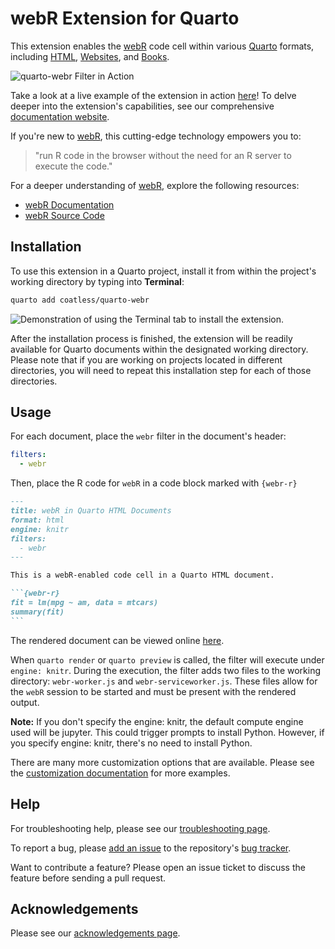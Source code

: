 # webR Extension for Quarto

This extension enables the [webR](https://docs.r-wasm.org/webr/latest/) code cell within various [Quarto](https://quarto.org/) formats, including [HTML](https://quarto.org/docs/output-formats/html-basics.html), [Websites](https://quarto.org/docs/websites/), and [Books](https://quarto.org/docs/books). 

![`quarto-webr` Filter in Action](https://i.imgur.com/NCTDwUk.gif)

Take a look at a live example of the extension in action [here](https://quarto-webr.thecoatlessprofessor.com/qwebr-readme-example.html)! To delve deeper into the extension's capabilities, see our comprehensive [documentation website](https://quarto-webr.thecoatlessprofessor.com/).

If you're new to [webR](https://docs.r-wasm.org/webr/latest/), this cutting-edge technology empowers you to:

> "run R code in the browser without the need for an R server to execute the code."

For a deeper understanding of [webR](https://docs.r-wasm.org/webr/latest/), explore the following resources:

- [webR Documentation](https://docs.r-wasm.org/webr/latest/)
- [webR Source Code](https://github.com/r-wasm/webr/)

## Installation 

To use this extension in a Quarto project, install it from within the project's working directory by typing into **Terminal**:

``` bash
quarto add coatless/quarto-webr
```

![Demonstration of using the Terminal tab to install the extension.](https://i.imgur.com/aVuBdyN.png)

After the installation process is finished, the extension will be readily available for Quarto documents within the designated working directory. Please note that if you are working on projects located in different directories, you will need to repeat this installation step for each of those directories.

## Usage

For each document, place the `webr` filter in the document's header:

```yaml
filters:
  - webr
```

Then, place the R code for `webR` in a code block marked with `{webr-r}`

````markdown
---
title: webR in Quarto HTML Documents
format: html
engine: knitr
filters:
  - webr
---

This is a webR-enabled code cell in a Quarto HTML document.

```{webr-r}
fit = lm(mpg ~ am, data = mtcars)
summary(fit)
```
````

The rendered document can be viewed online [here](https://quarto-webr.thecoatlessprofessor.com/qwebr-readme-example.html).

When `quarto render` or `quarto preview` is called, the filter will execute under `engine: knitr`. 
During the execution, the filter adds two files to the working directory: `webr-worker.js` and `webr-serviceworker.js`. These files allow for the 
`webR` session to be started and must be present with the rendered output. 

 **Note:** If you don't specify the engine: knitr, the default compute engine used will be jupyter. This could trigger prompts to install Python. However, if you specify engine: knitr, there's no need to install Python.

There are many more customization options that are available. Please see the [customization documentation](https://quarto-webr.thecoatlessprofessor.com/qwebr-meta-options.html) for more examples.

## Help

For troubleshooting help, please see our [troubleshooting page](https://quarto-webr.thecoatlessprofessor.com/qwebr-troubleshooting.html).

To report a bug, please [add an issue](https://github.com/coatless/quarto-webr/issues/new) to the repository's [bug tracker](https://github.com/coatless/quarto-webr/issues).

Want to contribute a feature? Please open an issue ticket to discuss the feature before sending a pull request. 

## Acknowledgements

Please see our [acknowledgements page](https://quarto-webr.thecoatlessprofessor.com/qwebr-acknowledgements.html).
